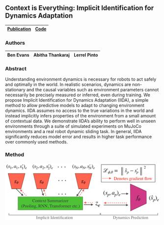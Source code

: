 ## Context is Everything: Implicit Identification for Dynamics Adaptation

| [Publication](https://bennevans.github.io/publication/iida/) | [Code](https://github.com/bennevans/icra-iida) |
| --- | --- |

### Authors
| Ben Evans | Abitha Thankaraj | Lerrel Pinto |
| --- | --- | --- |

### Abstract 
Understanding environment dynamics is necessary for robots to act safely and optimally in the world. In realistic scenarios, dynamics are non-stationary and the causal variables such as environment parameters cannot necessarily be precisely measured or inferred, even during training. We propose Implicit Identification for Dynamics Adaptation (IIDA), a simple method to allow predictive models to adapt to changing environment dynamics. IIDA assumes no access to the true variations in the world and instead implicitly infers properties of the environment from a small amount of contextual data. We demonstrate IIDA’s ability to perform well in unseen environments through a suite of simulated experiments on MuJoCo environments and a real robot dynamic sliding task. In general, IIDA significantly reduces model error and results in higher task performance over commonly used methods.

### Method

![IIDA Architecture](IIDA_arch.png)


